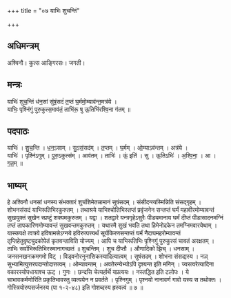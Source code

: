 +++
title = "०७ याभिः शुचन्तिं"

+++
## अधिमन्त्रम्
अश्विनौ। कुत्स आङ्गिरसः। जगती।

## मन्त्रः
याभिः॑ शुच॒न्तिं ध॑न॒सां सु॑षं॒सदं॑ त॒प्तं घ॒र्ममो॒म्याव॑न्त॒मत्र॑ये ।  
याभिः॒ पृश्नि॑गुं पुरु॒कुत्स॒माव॑तं॒ ताभि॑रू॒ षु ऊ॒तिभि॑रश्वि॒ना ग॑तम् ॥

## पदपाठः
याभिः॑ । शु॒च॒न्ति । ध॒न॒ऽसाम् । सु॒ऽसं॒सद॑म् । त॒प्तम् । घ॒र्मम् । ओ॒म्याऽव॑न्तम् । अत्र॑ये ।  
याभिः॑ । पृश्नि॑ऽगुम् । पु॒रु॒ऽकुत्स॑म् । आव॑तम् । ताभिः॑ । ऊं॒ इति॑ । सु । ऊ॒तिऽभिः॑ । अ॒श्वि॒ना॒ । आ । ग॒त॒म् ॥

## भाष्यम्
हे अश्विनौ धनसां धनस्य संभक्तारं शुचंशिमेतन्नामानं सुषंसदम् । संसीदन्त्यस्मिन्निति संसद्गृहम् । शोभनसंसदं याभिरूतिभिरकुरुतम् । तथाश्रये याभिश्चोतिभिस्तप्तं प्रवृंजनेन सन्तप्तं घर्मं महावीरमोम्यावन्तं सुखयुक्तं सुखेन स्प्रष्टुं शक्यमकुरुतम् । यद्वा । शतद्वारे यन्त्रगृहेऽसुरैः पीड्यमानाय घर्मं दीप्तं पीडासादनमग्निं तप्तं तापकारिणमोम्यावन्तं सुखवन्तमकुरुतम् । यथास्मै सुखं भवति तथा हिमेनोदकेन तमग्निमवारयेथाम् । यास्कपक्षे त्वत्रये हविषामत्त्रेऽग्नये हविरुत्पत्त्यर्थं सूर्यकिरणसन्तप्तं घर्मं नैदाघमहरोम्यावन्तं तृप्तिहेतुवृष्ट्युदकोपेतं कृतवन्ताविति योज्यम् । आपि च याभिरूतिभिः पृश्निगुं पुरुकुत्सं चावतं अरक्षतम् । ताभिः सर्वाभिरूतिभिरस्मानागच्छतं ॥ शुचन्तिम् । शुच दीप्तौ । औणादिको झिच् । धनसाम् । जनसनखनक्रमगमो विट् । विड्वनोरनुनासिकस्यादित्यात्वम् । सुषंसदम् । शोभना संसद्यस्य । नञ् सुभ्यामित्युत्तरपदान्तोदात्तत्वम् । ओम्यावन्तम् । अवतेरन्येभ्योऽपि दृश्यन्त इति मनिन् । ज्वरत्वरेत्यादिना वकारस्योपधायाश्च ऊट् । गुणः । छन्दसि चेत्यर्हार्थे यप्रत्ययः । नस्तद्धित इति टलोपः । ये चाभावकर्मणोरिति प्रकृतिभावस्तु व्यत्ययेन न प्रवर्तते । पृश्निगुम् । पृश्नयो नानावर्ण गावो यस्य स तथोक्तः । गोस्त्रियोरुपसर्जनस्य (पा १-२-४८) इति गोशब्दस्य ह्रस्वत्वं ॥ ७ ॥